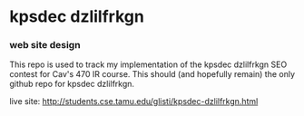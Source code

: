 # kpsdec dzlilfrkgn 
### web site design
This repo is used to track my implementation of the kpsdec dzlilfrkgn SEO 
contest for Cav's 470 IR course. This should (and hopefully remain) the only
github repo for kpsdec dzlilfrkgn.

live site: http://students.cse.tamu.edu/glisti/kpsdec-dzlilfrkgn.html
